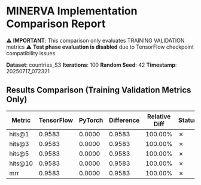 # MINERVA Implementation Comparison Report

⚠️ **IMPORTANT**: This comparison only evaluates TRAINING VALIDATION metrics
⚠️ **Test phase evaluation is disabled** due to TensorFlow checkpoint compatibility issues

**Dataset**: countries_S3
**Iterations**: 100
**Random Seed**: 42
**Timestamp**: 20250717_072321
## Results Comparison (Training Validation Metrics Only)

| Metric | TensorFlow | PyTorch | Difference | Relative Diff | Status |
|--------|------------|---------|------------|---------------|--------|
| hits@1 | 0.9583 | 0.0000 | 0.9583 | 100.00% | ✗ |
| hits@3 | 0.9583 | 0.0000 | 0.9583 | 100.00% | ✗ |
| hits@5 | 0.9583 | 0.0000 | 0.9583 | 100.00% | ✗ |
| hits@10 | 0.9583 | 0.0000 | 0.9583 | 100.00% | ✗ |
| mrr | 0.9583 | 0.0000 | 0.9583 | 100.00% | ✗ |
